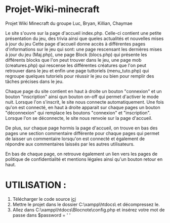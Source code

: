 # Projet-Wiki-minecraft
Projet Wiki Minecraft du groupe Luc, Bryan, Killian, Chaymae

Le site s'ouvre sur la page d'accueil index.php.
Celle-ci contient une petite présentation du jeu, des trivia ainsi que queles actualités et nouvelles mises à jour du jeu
Cette page d'accueil donne accès à différentes pages d'informations sur le jeu qui sont: une page rescensant les dernières mises à jour du jeu (Maj.php), une page Block (blocs.php) qui présente les différents blocks que l'on peut trouver dans le jeu, une page mob (creatures.php) qui rescense les différentes créatures que l'on peut retrouver dans le jeu et enfin une page tuttoriels (menu_tuto.php) qui regroupe quelques tutoriels pour réussir le jeu ou bien pour remplir des tâches précises dans le jeu.

Chaque page du site contient en haut à droite un bouton "connexion" et un bouton "inscription" ainsi qun bouton on-off qui permet d'activer le mode nuit.
Lorsque l'on s'inscrit, le site nous connecte automatiquement.
Une fois qu'on est connecté, en haut à droite apparait sur chaque pages un bouton "déconnexion" qui remplace les boutons "connexion" et "inscription". Lorsque l'on se déconnecte, le site nous renvoie sur la page d'accueil.

De plus, sur chaque page hormis la page d'accueil, on trouve en bas des pages une section commentaire différente pour chaque pages qui permet de laisser un commentaire lorsqu'on est connecté et également de répondre aux commentaires laissés par les autres utilisateurs.

En bas de chaque page, on retrouve également un lien vers les pages de politique de confidentialité et mentions légales ainsi qu'un bouton retour en haut.

# UTILISATION :

1. Télécharger le code source [ici](https://github.com/Parzaval35/Projet-Wiki-minecraft/archive/refs/heads/main.zip)
2. Mettre le projet dans le dossier C:\xampp\htdocs\ et décompressez le.
4. Allez dans ‪C:\xampp\htdocs\Blocnote\config.php et insérez votre mot de passe dans $password = '  '
